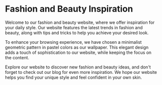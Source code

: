 <!--
Write me markdown content of website with wallpaper:

"A minimalist geometric pattern in pastel colors for a fashion or beauty website"

The header of the page should not be copy of the text but rather a real content of the website which is using this wallpaper.
-->

<!--font:Montserrat-->

# Fashion and Beauty Inspiration

Welcome to our fashion and beauty website, where we offer inspiration for your daily style. Our website features the latest trends in fashion and beauty, along with tips and tricks to help you achieve your desired look.

To enhance your browsing experience, we have chosen a minimalist geometric pattern in pastel colors as our wallpaper. This elegant design adds a touch of sophistication to our website, while keeping the focus on the content.

Explore our website to discover new fashion and beauty ideas, and don't forget to check out our blog for even more inspiration. We hope our website helps you find your unique style and feel confident in your own skin.
